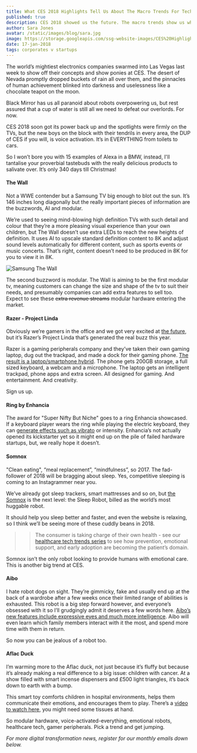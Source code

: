 ```yaml
---
title: What CES 2018 Highlights Tell Us About The Macro Trends For Tech
published: true
description: CES 2018 showed us the future. The macro trends show us what to start developing right now, from medtech to emotional robots.
author: Sara Jones
avatar: /static/images/blog/sara.jpg
image: https://storage.googleapis.com/ssg-website-images/CES%20Highlights%202018/Samsung%20Wall.jpg
date: 17-jan-2018
tags: corporates v startups
---
```


The world’s mightiest electronics companies swarmed into Las Vegas last week to show off their concepts and show ponies at CES. The desert of Nevada promptly dropped buckets of rain all over them, and the pinnacles of human achievement blinked into darkness and uselessness like a chocolate teapot on the moon.

Black Mirror has us all paranoid about robots overpowering us, but rest assured that a cup of water is still all we need to defeat our overlords. For now.

CES 2018 soon got its power back up and the spotlights were firmly on the TVs, but the new boys on the block with their tendrils in every area, the DUP of CES if you will, is voice activation. It’s in EVERYTHING from toilets to cars.

So I won’t bore you with 15 examples of Alexa in a BMW, instead, I'll tantalise your proverbial tastebuds with the really delicious products to salivate over. It’s only 340 days till Christmas!

#### The Wall

Not a WWE contender but a Samsung TV big enough to blot out the sun. It’s 146 inches long diagonally but the really important pieces of information are the buzzwords, AI and modular.

We’re used to seeing mind-blowing high definition TVs with such detail and colour that they’re a more pleasing visual experience than your own children, but The Wall doesn’t use extra LEDs to reach the new heights of definition. It uses AI to upscale standard definition content to 8K and adjust sound levels automatically for different content, such as sports events or music concerts. That’s right, content doesn’t need to be produced in 8K for you to view it in 8K.

![Samsung The Wall](https://storage.googleapis.com/ssg-website-images/CES%20Highlights%202018/samsung%20the%20wall.jpg)

The second buzzword is modular. The Wall is aiming to be the first modular tv, meaning customers can change the size and shape of the tv to suit their needs, and presumably companies can add extra features to sell too. Expect to see these ~~extra revenue streams~~ modular hardware entering the market.

#### Razer - Project Linda

Obviously we’re gamers in the office and we got very excited at [the future](https://www.youtube.com/watch?v=yYekvWXtMIs), but it’s Razer’s Project Linda that’s generated the real buzz this year.

Razer is a gaming peripherals company and they’ve taken their own gaming laptop, dug out the trackpad, and made a dock for their gaming phone. [The result is a laptop/smartphone hybrid](https://www.razerzone.com/projectlinda). The phone gets 200GB storage, a full sized keyboard, a webcam and a microphone. The laptop gets an intelligent trackpad, phone apps and extra screen. All designed for gaming. And entertainment. And creativity.

Sign us up.

#### Ring by Enhancia

The award for "Super Nifty But Niche" goes to a ring Enhancia showcased. If a keyboard player wears the ring while playing the electric keyboard, they can [generate effects such as vibrato](https://techcrunch.com/2018/01/11/this-ring-lets-you-bend-musical-notes-on-a-keyboard-with-a-wave-of-your-hand/) or intensity. Enhancia’s not actually opened its kickstarter yet so it might end up on the pile of failed hardware startups, but, we really hope it doesn’t.

#### Somnox

"Clean eating", “meal replacement”, “mindfulness”, so 2017. The fad-follower of 2018 will be bragging about sleep. Yes, competitive sleeping is coming to an Instagrammer near you.

We’ve already got sleep trackers, smart mattresses and so on, but [the Somnox](https://www.somnox.nl/) is the next level: the Sleep Robot, billed as the world’s most huggable robot.

It should help you sleep better and faster, and even the website is relaxing, so I think we’ll be seeing more of these cuddly beans in 2018.

> > The consumer is taking charge of their own health - see our [healthcare tech trends series](https://www.solidstategroup.com/2017/11/30/2017/Healthcare-Tech-Trends-for-2018/) to see how prevention, emotional support, and early adoption are becoming the patient’s domain.

Somnox isn’t the only robot looking to provide humans with emotional care. This is another big trend at CES.

#### Aibo

I hate robot dogs on sight. They’re gimmicky, fake and usually end up at the back of a wardrobe after a few weeks once their limited range of abilities is exhausted. This robot is a big step forward however, and everyone’s obsessed with it so I’ll grudgingly admit it deserves a few words here. [Aibo’s new features include expressive eyes and much more intelligence](https://www.theverge.com/2018/1/11/16876086/sony-aibo-hands-on-video-ces-2018). Aibo will even learn which family members interact with it the most, and spend more time with them in return.

So now you can be jealous of a robot too.

#### Aflac Duck

I’m warming more to the Aflac duck, not just because it’s fluffy but because it’s already making a real difference to a big issue: children with cancer. At a show filled with smart incense dispensers and £500 light triangles, it’s back down to earth with a bump.

This smart toy comforts children in hospital environments, helps them communicate their emotions, and encourages them to play. There’s a [video to watch here](https://aflacchildhoodcancer.org/), you might need some tissues at hand.

So modular hardware, voice-activated-everything, emotional robots, healthcare tech, gamer peripherals. Pick a trend and get jumping.

*For more digital transformation news, register for our monthly emails down below.*

